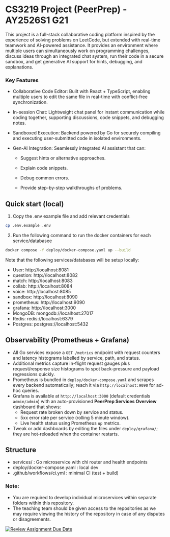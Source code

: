 # CS3219 Project (PeerPrep) - AY2526S1 G21
This project is a full-stack collaborative coding platform inspired by the experience of solving problems on LeetCode, but extended with real-time teamwork and AI-powered assistance. It provides an environment where multiple users can simultaneously work on programming challenges, discuss ideas through an integrated chat system, run their code in a secure sandbox, and get generative AI support for hints, debugging, and explanations.

### Key Features

- Collaborative Code Editor: Built with React + TypeScript, enabling multiple users to edit the same file in real-time with conflict-free synchronization.

- In-session Chat: Lightweight chat panel for instant communication while coding together, supporting discussions, code snippets, and debugging notes.

- Sandboxed Execution: Backend powered by Go for securely compiling and executing user-submitted code in isolated environments.

- Gen-AI Integration: Seamlessly integrated AI assistant that can:

  - Suggest hints or alternative approaches.

  - Explain code snippets.

  - Debug common errors.

  - Provide step-by-step walkthroughs of problems.


## Quick start (local)
1. Copy the .env example file and add relevant credentials
```bash
cp .env.example .env
```

2. Run the following command to run the docker containers for each service/databasee
```bash
docker compose -f deploy/docker-compose.yaml up --build
```
Note that the following services/databases will be setup locally:
- User:     http://localhost:8081
- question: http://localhost:8082
- match:    http://localhost:8083
- collab:   http://localhost:8084
- voice:    http://localhost:8085
- sandbox:  http://localhost:8090
- prometheus: http://localhost:9090
- grafana:  http://localhost:3000
- MongoDB:  mongodb://localhost:27017  
- Redis:    redis://localhost:6379
- Postgres: postgres://localhost:5432

## Observability (Prometheus + Grafana)
- All Go services expose a `GET /metrics` endpoint with request counters and latency histograms labelled by service, path, and status.
- Additional metrics capture in-flight request gauges plus request/response size histograms to spot back-pressure and payload regressions quickly.
- Prometheus is bundled in `deploy/docker-compose.yaml` and scrapes every backend automatically; reach it via `http://localhost:9090` for ad-hoc queries.
- Grafana is available at `http://localhost:3000` (default credentials `admin/admin`) with an auto-provisioned **PeerPrep Services Overview** dashboard that shows:
  - Request rate broken down by service and status.
  - 5xx error rate per service (rolling 5 minute window).
  - Live health status using Prometheus `up` metrics.
- Tweak or add dashboards by editing the files under `deploy/grafana/`; they are hot-reloaded when the container restarts.

## Structure
- services/<svc> : Go microservice with chi router and health endpoints
- deploy/docker-compose.yaml : local dev
- .github/workflows/ci.yml : minimal CI (test + build)


### Note: 
- You are required to develop individual microservices within separate folders within this repository.
- The teaching team should be given access to the repositories as we may require viewing the history of the repository in case of any disputes or disagreements. 

[![Review Assignment Due Date](https://classroom.github.com/assets/deadline-readme-button-22041afd0340ce965d47ae6ef1cefeee28c7c493a6346c4f15d667ab976d596c.svg)](https://classroom.github.com/a/QUdQy4ix)
